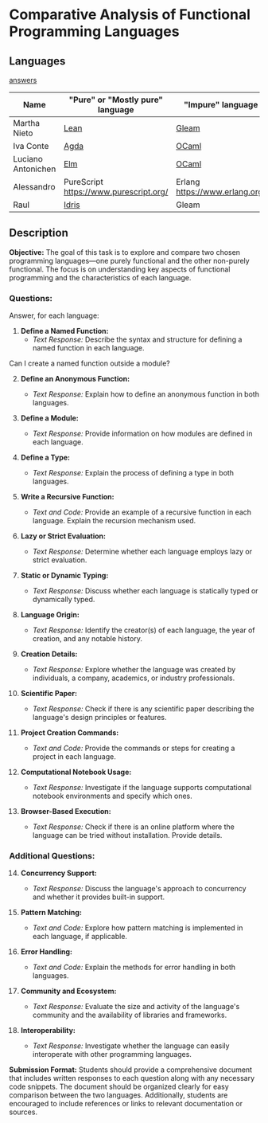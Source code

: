 # Comparative Analysis of Functional Programming Languages

## Languages

[answers](https://docs.google.com/spreadsheets/d/1PSbxYvJ5O2TLiLQr2ZGnznB4c9q6Mm1x6cOjwIFMQhU/edit?resourcekey#gid=1644210545)

| Name               | "Pure" or "Mostly pure" language | "Impure" language                    |
|--------------------|----------------------------------|--------------------------------------|
| Martha Nieto       | [Lean](https://lean-lang.org/)                                 | [Gleam](https://gleam.run/)          |
| Iva Conte          |  [Agda](https://github.com/agda/agda)     |            [OCaml](https://ocaml.org/)                             | 
| Luciano Antonichen | [Elm](https://elm-lang.org/)     |     [OCaml](https://ocaml.org/)                                  |
| Alessandro | PureScript https://www.purescript.org/ | Erlang https://www.erlang.org/ |
| Raul | [Idris](https://www.idris-lang.org/) | Gleam |
 
## Description

**Objective:**
The goal of this task is to explore and compare two chosen programming languages—one purely functional and the other non-purely functional. The focus is on understanding key aspects of functional programming and the characteristics of each language.

### Questions:

Answer, for each language:

1. **Define a Named Function:**
   - *Text Response:* Describe the syntax and structure for defining a named function in each language.


Can I create a named function outside a module?


2. **Define an Anonymous Function:**
   - *Text Response:* Explain how to define an anonymous function in both languages.

3. **Define a Module:**
   - *Text Response:* Provide information on how modules are defined in each language.

4. **Define a Type:**
   - *Text Response:* Explain the process of defining a type in both languages.

5. **Write a Recursive Function:**
   - *Text and Code:* Provide an example of a recursive function in each language. Explain the recursion mechanism used.

6. **Lazy or Strict Evaluation:**
   - *Text Response:* Determine whether each language employs lazy or strict evaluation.

7. **Static or Dynamic Typing:**
   - *Text Response:* Discuss whether each language is statically typed or dynamically typed.

8. **Language Origin:**
   - *Text Response:* Identify the creator(s) of each language, the year of creation, and any notable history.

9. **Creation Details:**
   - *Text Response:* Explore whether the language was created by individuals, a company, academics, or industry professionals.

10. **Scientific Paper:**
    - *Text Response:* Check if there is any scientific paper describing the language's design principles or features.

11. **Project Creation Commands:**
    - *Text and Code:* Provide the commands or steps for creating a project in each language.

12. **Computational Notebook Usage:**
    - *Text Response:* Investigate if the language supports computational notebook environments and specify which ones.

13. **Browser-Based Execution:**
    - *Text Response:* Check if there is an online platform where the language can be tried without installation. Provide details.

### Additional Questions:

14. **Concurrency Support:**
    - *Text Response:* Discuss the language's approach to concurrency and whether it provides built-in support.

15. **Pattern Matching:**
    - *Text and Code:* Explore how pattern matching is implemented in each language, if applicable.

16. **Error Handling:**
    - *Text and Code:* Explain the methods for error handling in both languages.

17. **Community and Ecosystem:**
    - *Text Response:* Evaluate the size and activity of the language's community and the availability of libraries and frameworks.

18. **Interoperability:**
    - *Text Response:* Investigate whether the language can easily interoperate with other programming languages.

**Submission Format:**
Students should provide a comprehensive document that includes written responses to each question along with any necessary code snippets. The document should be organized clearly for easy comparison between the two languages. Additionally, students are encouraged to include references or links to relevant documentation or sources.
